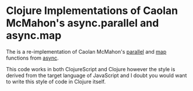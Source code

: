 # Clojure Implementations of Caolan McMahon's async.parallel and async.map

The is a re-implementation of Caolan McMahon's [parallel](https://github.com/caolan/async#parallel) and
[map](https://github.com/caolan/async#map) functions from [async](https://github.com/caolan/async).

This code works in both ClojureScript and Clojure however the style is derived from the target language of JavaScript and I doubt you would want to write this style of code in Clojure itself.
